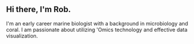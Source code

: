 ## Hi there, I'm Rob.

I'm an early career marine biologist with a background in microbiology and coral. I am passionate about utilizing 'Omics technology and effective data visualization. 

